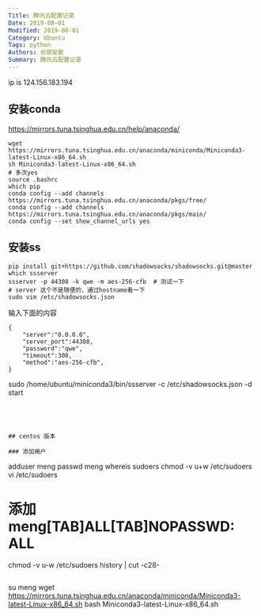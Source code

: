 ```yaml
---
Title: 腾讯云配置记录
Date: 2019-08-01
Modified: 2019-08-01
Category: Ubuntu
Tags: python
Authors: 长恨安歌
Summary: 腾讯云配置记录
---
```


ip is 124.156.183.194
## 安装conda
https://mirrors.tuna.tsinghua.edu.cn/help/anaconda/
```shell
wget https://mirrors.tuna.tsinghua.edu.cn/anaconda/miniconda/Miniconda3-latest-Linux-x86_64.sh
sh Miniconda3-latest-Linux-x86_64.sh
# 多次yes
source .bashrc
which pip
conda config --add channels https://mirrors.tuna.tsinghua.edu.cn/anaconda/pkgs/free/
conda config --add channels https://mirrors.tuna.tsinghua.edu.cn/anaconda/pkgs/main/
conda config --set show_channel_urls yes
```

## 安装ss
```shell
pip install git+https://github.com/shadowsocks/shadowsocks.git@master
which ssserver
ssserver -p 44308 -k qwe -m aes-256-cfb  # 测试一下
# server 这个不是随便的，通过hostname看一下
sudo vim /etc/shadowsocks.json
```
输入下面的内容
```
{
    "server":"0.0.0.0",
    "server_port":44308,
    "password":"qwe",
    "timeout":300,
    "method":"aes-256-cfb",
}
```
sudo /home/ubuntu/miniconda3/bin/ssserver -c /etc/shadowsocks.json -d start
```




## centos 版本

### 添加用户
```
adduser meng
passwd meng
whereis sudoers
chmod -v u+w /etc/sudoers
vi /etc/sudoers
# 添加meng[TAB]ALL[TAB]NOPASSWD: ALL
chmod -v u-w /etc/sudoers
history | cut -c28-
```

```
su meng
wget https://mirrors.tuna.tsinghua.edu.cn/anaconda/miniconda/Miniconda3-latest-Linux-x86_64.sh
bash Miniconda3-latest-Linux-x86_64.sh
```